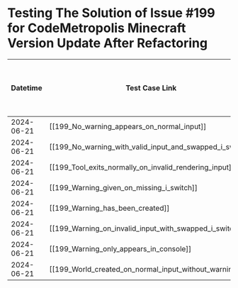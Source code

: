 # Testing The Solution of Issue #199 for CodeMetropolis Minecraft Version Update After Refactoring

| Datetime   | Test Case Link                                                  | Tester     | Passed/Failed | Links to issues (if a bug is found) | Consequences (if the test case needs to be fixed) |
|------------|-----------------------------------------------------------------|------------|---------------|-------------------------------------|---------------------------------------------------|
| 2024-06-21 | [[199_No_warning_appears_on_normal_input]]                      | Búcsú Áron | Failed        |                                     |                                                   |
| 2024-06-21 | [[199_No_warning_with_valid_input_and_swapped_i_switch]]        | Búcsú Áron | Failed        |                                     |                                                   |
| 2024-06-21 | [[199_Tool_exits_normally_on_invalid_rendering_input]]          | Búcsú Áron | Failed        |                                     |                                                   |
| 2024-06-21 | [[199_Warning_given_on_missing_i_switch]]                       | Búcsú Áron | Failed        |                                     |                                                   |
| 2024-06-21 | [[199_Warning_has_been_created]]                                | Búcsú Áron | Failed        |                                     |                                                   |
| 2024-06-21 | [[199_Warning_on_invalid_input_with_swapped_i_switch]]          | Búcsú Áron | Failed        |                                     |                                                   |
| 2024-06-21 | [[199_Warning_only_appears_in_console]]                         | Búcsú Áron | Failed        |                                     |                                                   |
| 2024-06-21 | [[199_World_created_on_normal_input_without_warning]]           | Búcsú Áron | Failed        |                                     |                                                   |
